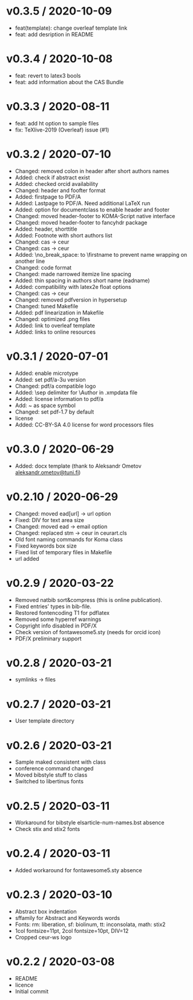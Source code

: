 
v0.3.5 / 2020-10-09
==================

  * feat(template): change overleaf template link
  * feat: add desription in README

v0.3.4 / 2020-10-08
==================

  * feat: revert to latex3 bools
  * feat: add information about the CAS Bundle

v0.3.3 / 2020-08-11
==================

  * feat: add ht option to sample files
  * fix: TeXlive-2019 (Overleaf) issue (#1)

v0.3.2 / 2020-07-10
==================

  * Changed: removed colon in header after short authors names
  * Added: check if abstract exist
  * Added: checked orcid availability
  * Changed: header and foofter format
  * Added: firstpage to PDF/A
  * Added: Lastpage to PDF/A. Need additional LaTeX run
  * Added: option for documentclass to enable header and footer
  * Changed: moved header-footer to KOMA-Script native interface
  * Changed: moved header-footer to fancyhdr package
  * Added: header, shorttitle
  * Added: Footnote with short authors list
  * Changed: cas -> ceur
  * Changed: cas -> ceur
  * Added: \no_break_space: to \firstname to prevent name wrapping on another line
  * Changed: code format
  * Changed: made narrowed itemize line spacing
  * Added: thin spacing in authors short name (eadname)
  * Added: compatibility with latex2e float options
  * Changed: cas -> ceur
  * Changed: removed pdfversion in hypersetup
  * Changed: tuned Makefile
  * Added: pdf linearization in Makefile
  * Changed: optimized .png files
  * Added: link to overleaf template
  * Added: links to online resources

v0.3.1 / 2020-07-01
==================

  * Added: enable microtype
  * Added: set pdf/a-3u version
  * Changed: pdf/a compatible logo
  * Added: \sep delimiter for \Author in .xmpdata file
  * Added: license information to pdf/a
  * Add: ~ as space symbol
  * Changed: set pdf-1.7 by default
  * license
  * Added: CC-BY-SA 4.0 license for word processors files

v0.3.0 / 2020-06-29
==================

  * Added: docx template (thank to Aleksandr Ometov aleksandr.ometov@tuni.fi)

v0.2.10 / 2020-06-29
==================

  * Changed: moved ead[url] -> url option
  * Fixed: DIV for text area size
  * Changed: moved ead -> email option
  * Changed: replaced stm -> ceur in ceurart.cls
  * Old font naming commands for Koma class
  * Fixed keywords box size
  * Fixed list of temporary files in Makefile
  * url added

v0.2.9 / 2020-03-22
=============

  * Removed natbib sort&compress (this is online publication). 
  * Fixed entries' types in bib-file.
  * Restored fontencoding T1 for pdflatex
  * Removed some hyperref warnings
  * Copyright info disabled in PDF/X
  * Check version of fontawesome5.sty (needs for orcid icon)
  * PDF/X preliminary support

v0.2.8 / 2020-03-21
=============

  * symlinks -> files

v0.2.7 / 2020-03-21
=============

  * User template directory

v0.2.6 / 2020-03-21
=============

  * Sample maked consistent with class
  * conference command changed
  * Moved bibstyle stuff to class
  * Switched to libertinus fonts

v0.2.5 / 2020-03-11
=============

  * Workaround for bibstyle elsarticle-num-names.bst absence
  * Check stix and stix2 fonts

v0.2.4 / 2020-03-11
==================

  * Added workaround for fontawesome5.sty absence

v0.2.3 / 2020-03-10
===================

  * Abstract box indentation
  * sffamily for Abstract and Keywords words
  * Fonts: rm: liberation, sf: biolinum, tt: inconsolata, math: stix2
  * 1col fontsize=11pt, 2col fontsize=10pt, DIV=12
  * Cropped ceur-ws logo

v0.2.2 / 2020-03-08
===================

  * README
  * licence
  * Initial commit
